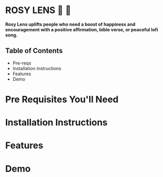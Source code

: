 # ROSY LENS 🌹 🥀

**Rosy Lens uplifts people who need a boost of happiness and encouragement with a positive affirmation, bible verse, or peaceful lofi song.**

## Table of Contents
- Pre-reqs
- Installation Instructions
- Features
- Demo

# Pre Requisites You'll Need

# Installation Instructions

# Features

# Demo


